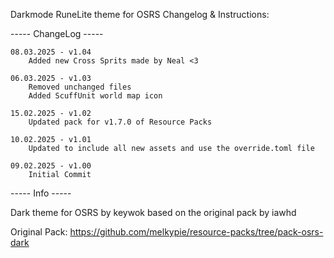 Darkmode RuneLite theme for OSRS Changelog & Instructions:

-----   ChangeLog   -----

    08.03.2025 - v1.04
        Added new Cross Sprits made by Neal <3

    06.03.2025 - v1.03
        Removed unchanged files
        Added ScuffUnit world map icon

    15.02.2025 - v1.02
        Updated pack for v1.7.0 of Resource Packs

    10.02.2025 - v1.01
        Updated to include all new assets and use the override.toml file

    09.02.2025 - v1.00
        Initial Commit

-----     Info     -----

Dark theme for OSRS by keywok based on the original pack by iawhd

Original Pack: https://github.com/melkypie/resource-packs/tree/pack-osrs-dark